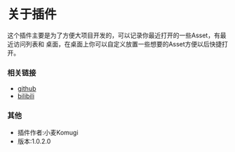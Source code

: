#  **关于插件**

这个插件主要是为了方便大项目开发的，可以记录你最近打开的一些Asset，有最近访问列表和
桌面，在桌面上你可以自定义放置一些想要的Asset方便以后快捷打开。

### 相关链接 
* [github](https://github.com/imwheat/StarTableUnity)
* [bilibili](https://space.bilibili.com/40392192)

### 其他

* 插件作者:小麦Komugi 
* 版本:1.0.2.0

